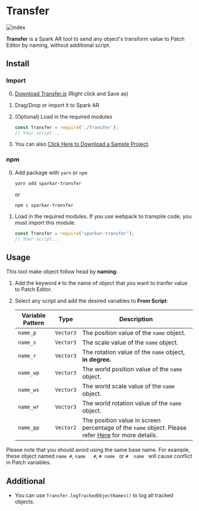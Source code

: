 # Transfer

![index](https://github.com/pofulu/sparkar-transfer/blob/master/README.assets/index.gif?raw=true)

**Transfer** is a Spark AR tool to send any object's transform value to Patch Editor by naming, without additional script.



## Install

### Import

0. [Download Transfer.js](https://raw.githubusercontent.com/pofulu/sparkar-transfer/master/TransferDemo/scripts/Transfer.js) (Right click and Save as)

2. Drag/Drop or import it to Spark AR

3. (Optional) Load in the required modules

    ```javascript
    const Transfer = require('./Transfer');
    // Your script...
    ```

4. You can also [Click Here to Download a Sample Project](https://yehonal.github.io/DownGit/#home?url=https://github.com/pofulu/sparkar-transfer/tree/master/TransferDemo).

### npm

0. Add package with `yarn` or `npm`

    ```shell
    yarn add sparkar-transfer
    ```

    or

    ```shell
    npm i sparkar-transfer
    ```

1. Load in the required modules. If you use webpack to transpile code, you must import this module.

    ```javascript
    const Transfer = require('sparkar-transfer');
    // Your script...
    ```



## Usage 

This tool make object follow head by **naming**:

1. Add the keyword `#` to the name of object that you want to tranfer value to Patch Editor.

2. Select any script and add the desired variables to **From Script**: 

    | Variable Pattern | Type|Description                                                  |
    | ---------------- | ------------------------------------------------------------ | ------------------------------------------------------------ |
    | `name_p`         | `Vector3`                                    |The position value of the `name` object.|
    | `name_s`         | `Vector3` |The scale value of the `name` object.|
    | `name_r`         | `Vector3` |The rotation value of the `name` object, **in degree.**|
    | `name_wp`        | `Vector3` |The world position value of the `name` object.|
    | `name_ws`        | `Vector3` |The world scale value of the `name` object.|
    | `name_wr`        | `Vector3` |The world rotation value of the `name` object.|
    | `name_pp`        | `Vector2` |The position value in screen percentage of the `name` object. Please refer [Here](https://github.com/pofulu/Spark-AR-PFTools/tree/master/PFScreen) for more details.|

Please note that you should avoid using the same base name. For example, these object named `name #`, `name   #`, `# name ` or `#  name ` will cause conflict in Patch variables.



## Additional

- You can use `Transfer.logTrackedObjectNames()` to log all tracked objects.

